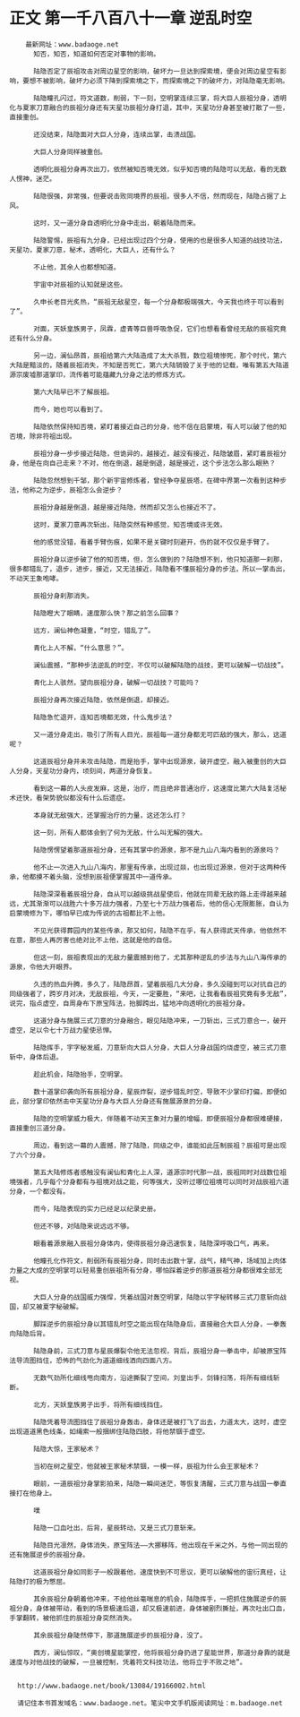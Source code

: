 # 正文 第一千八百八十一章 逆乱时空
        最新网址：www.badaoge.net
          知否，知否，知道如何否定对事物的影响。
      
          陆隐否定了辰祖攻击对周边星空的影响，破坏力一旦达到探索境，便会对周边星空有影响，要想不被影响，破坏力必须下降到探索境之下，而探索境之下的破坏力，对陆隐毫无影响。
      
          陆隐瞳孔闪过，符文道数，削弱，下一刻，空明掌连续三掌，将大巨人辰祖分身，透明化与夏家刀意融合的辰祖分身还有天星功辰祖分身打退，其中，天星功分身甚至被打散了一些，直接重创。
      
          还没结束，陆隐面对大巨人分身，连续出掌，击溃战国。
      
          大巨人分身同样被重创。
      
          透明化辰祖分身再次出刀，依然被知否境无效，似乎知否境的陆隐可以无敌，看的无数人愣神，迷茫。
      
          陆隐很强，非常强，但要说击败同境界的辰祖，很多人不信，然而现在，陆隐占据了上风。
      
          这时，又一道分身自透明化分身中走出，朝着陆隐而来。
      
          陆隐警惕，辰祖有九分身，已经出现过四个分身，使用的也是很多人知道的战技功法，天星功，夏家刀意，秘术，透明化，大巨人，还有什么？
      
          不止他，其余人也都想知道。
      
          宇宙中对辰祖的认知就是这些。
      
          久申长老目光炙热，“辰祖无敌星空，每一个分身都极端强大，今天我也终于可以看到了”。
      
          对面，天妖皇族男子，凤霖，虚青等巨兽呼吸急促，它们也想看看曾经无敌的辰祖究竟还有什么分身。
      
          另一边，澜仙昂首，辰祖给第六大陆造成了太大杀戮，数位祖境惨死，那个时代，第六大陆是黯淡的，随着辰祖消失，不知是否死亡，第六大陆销毁了关于他的记载，唯有第五大陆道源宗废墟那道掌印，流传着可能蕴藏九分身之法的修炼方式。
      
          第六大陆早已不了解辰祖。
      
          而今，她也可以看到了。
      
          陆隐依然保持知否境，紧盯着接近自己的分身，他不信在启蒙境，有人可以破了他的知否境，除非符祖出现。
      
          辰祖分身一步步接近陆隐，但诡异的，越接近，越没有接近，陆隐皱眉，紧盯着辰祖分身，他是在向自己走来？不对，他在倒退，越是倒退，越是接近，这个步法怎么那么眼熟？
      
          陆隐忽然想到千邹，那个新宇宙修炼者，曾经争夺星辰塔，在碑中界第一次看到这种步法，他称之为逆步，辰祖怎么会逆步？
      
          辰祖分身越是倒退，越是接近陆隐，然而却又怎么也接近不了。
      
          这时，夏家刀意再次斩出，陆隐突然有种感觉，知否境或许无效。
      
          他的感觉没错，看着手臂伤痕，如果不是关键时刻避开，伤的就不仅仅是手臂了。
      
          辰祖分身以逆步破了他的知否境，但，怎么做到的？陆隐想不到，他只知道那一刹那，很多都错乱了，退步，进步，接近，又无法接近，陆隐看不懂辰祖分身的步法，所以一掌击出，不动天王象咆哮。
      
          辰祖分身刹那消失。
      
          陆隐瞪大了眼睛，速度那么快？那之前怎么回事？
      
          远方，澜仙神色凝重，“时空，错乱了”。
      
          青化上人不解，“什么意思？”。
      
          澜仙震撼，“那种步法逆乱的时空，不仅可以破解陆隐的战技，更可以破解一切战技”。
      
          青化上人骇然，望向辰祖分身，破解一切战技？可能吗？
      
          辰祖分身再次接近陆隐，依然是倒退，却接近。
      
          陆隐急忙退开，连知否境都无效，什么鬼步法？
      
          又一道分身走出，吸引了所有人目光，辰祖每一道分身都无可匹敌的强大，那么，这道呢？
      
          这道辰祖分身并未攻击陆隐，而是抬手，掌中出现源泉，破开虚空，融入被重创的大巨人分身，天星功分身内，顷刻间，两道分身恢复。
      
          看到这一幕的人头皮发麻，这是，治疗，而且绝非普通治疗，这速度比第六大陆复活秘术还快，看架势貌似都没有什么后遗症。
      
          本身就无敌强大，还掌握治疗的力量，这还怎么打？
      
          这一刻，所有人都体会到了何为无敌，什么叫无解的强大。
      
          陆隐愣愣望着那道辰祖分身，还有其掌中的源泉，那不是九山八海内看到的源泉吗？
      
          他不止一次进入九山八海内，那里有传承，出现过燚，也出现过源泉，但对于这两种传承，他都摸不着头脑，没想到辰祖便掌握其中一道传承。
      
          陆隐深深看着辰祖分身，自从可以越级挑战星使后，他就在同辈无敌的路上走得越来越远，尤其渐渐可以战胜六十多万战力强者，乃至七十万战力强者后，他的信心无限膨胀，自认为启蒙境修为下，哪怕早已成为传说的古祖都比不上他。
      
          不见光获得葬园内的某些传承，那又如何，陆隐不在乎，有人获得武天传承，他依然不在意，那些人再厉害也绝对比不上他，这就是他的自信。
      
          但这一刻，辰祖表现出的无敌力量震撼到他了，尤其那种逆乱的步法与九山八海传承的源泉，令他大开眼界。
      
          久违的热血升腾，多久了，陆隐昂首，望着辰祖几大分身，多久没碰到可以对抗自己的同级强者了，跨岁月对决，无敌辰祖，今天，一定要胜，“来吧，让我看看辰祖究竟有多无敌”，说完，指点虚空，自周身布下原宝阵法，抬脚跨出，猛地冲向透明化的辰祖分身。
      
          这道分身与施展三式刀意的分身融合，眼见陆隐冲来，一刀斩出，三式刀意合一，破开虚空，足以令七十万战力星使忌惮。
      
          陆隐挥手，宇字秘发威，刀意斩向大巨人分身，大巨人分身战国灼烧虚空，被三式刀意斩中，身体后退。
      
          趁此机会，陆隐抬手，空明掌。
      
          数十道掌印袭向所有辰祖分身，星辰炸裂，逆步错乱时空，导致不少掌印打偏，即便如此，部分掌印依然击中天星功分身与大巨人分身还有施展源泉的分身。
      
          陆隐的空明掌威力极大，伴随着不动天王象对力量的增幅，即便辰祖分身都很难硬接，直接重创三道分身。
      
          周边，看到这一幕的人震撼，除了陆隐，同级之中，谁能如此压制辰祖？辰祖可是出现了六个分身。
      
          第五大陆修炼者感触没有澜仙和青化上人深，道源宗时代那一战，辰祖同时对战数位祖境强者，几乎每个分身都有与祖境对战之能，何等强大，没听过哪位祖境可以同时对战辰祖六道分身，一个都没有。
      
          而今，陆隐表现的实力已经足以纪录史册。
      
          但还不够，对陆隐来说远远不够。
      
          眼看着源泉融入辰祖分身体内，使得辰祖分身迅速恢复，陆隐深呼吸口气，再来。
      
          他瞳孔化作符文，削弱所有辰祖分身，同时击出数十掌，战气，精气神，场域加上肉体力量之大成的空明掌可以轻易重创辰祖所有分身，哪怕踩着逆步的那道辰祖分身都很难全部无视。
      
          大巨人分身的战国威力强悍，凭着战国对轰空明掌，陆隐以宇字秘转移三式刀意斩向战国，却又被夏字秘破解。
      
          脚踩逆步的辰祖分身以其错乱时空之能出现在陆隐身后，直接融合大巨人分身，一拳轰向陆隐后背。
      
          陆隐身前，三式刀意与星辰爆裂令他无法忽视，背后，辰祖分身一拳击中，却被原宝阵法导流图挡住，恐怖的气劲化为道道细线洒向四面八方。
      
          无数气劲所化细线甩向南方，沿途撕裂了空间，刘皇出手，剑锋扫荡，将所有细线斩断。
      
          北方，天妖皇族男子出手，将所有细线挡住。
      
          陆隐凭着导流图挡住了辰祖分身轰击，身体还是被打飞了出去，力道太大，这时，虚空出现道道黑色线条，如绳索一般捆绑住陆隐四肢，将他禁锢于虚空。
      
          陆隐大惊，王家秘术？
      
          当初在树之星空，他就被王家秘术禁锢，一模一样，辰祖为什么会王家秘术？
      
          眼前，一道辰祖分身掌影拍来，陆隐一瞬间迷茫，等恢复清醒，三式刀意与战国一拳直接打在他身上。
      
          噗
      
          陆隐一口血吐出，后背，星辰转动，又是三式刀意斩来。
      
          陆隐目光凛然，身体消失，原宝阵法——大挪移阵，他出现在千米之外，与他一同出现的还有施展逆步的辰祖分身。
      
          这道辰祖分身如同影子一般跟着他，速度快到不可思议，更可以破解他的宙衍真经，让陆隐打的极为憋屈。
      
          其余辰祖分身朝着他冲来，不给他丝毫喘息的机会，陆隐挥手，一把抓住施展逆步的辰祖分身，身体被带动，看到的场景极速后退，却又极速前进，身体被剧烈撕扯，再次吐出口血，手掌翻转，被他抓住的辰祖分身突然消失。
      
          其余辰祖分身陡然停下，那道施展逆步的辰祖分身，没了。
      
          西方，澜仙惊叹，“奥创境星能掌控，他将辰祖分身扔进了星能世界，那道分身靠的就是速度与对他战技的破解，一旦被控制，凭着符文科技功法，他将立于不败之地”。
      
      
      http://www.badaoge.net/book/13084/19166002.html
      
      请记住本书首发域名：www.badaoge.net。笔尖中文手机版阅读网址：m.badaoge.net